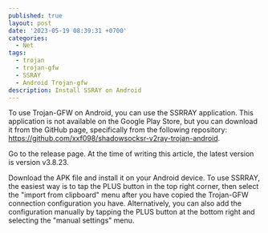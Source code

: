 ```yaml
---
published: true
layout: post
date: '2023-05-19 08:39:31 +0700'
categories:
  - Net
tags:
  - trojan
  - trojan-gfw
  - SSRAY
  - Android Trojan-gfw
description: Install SSRAY on Android
---
```

To use Trojan-GFW on Android, you can use the SSRRAY application. This application is not available on the Google Play Store, but you can download it from the GitHub page, specifically from the following repository: https://github.com/xxf098/shadowsocksr-v2ray-trojan-android.

Go to the release page. At the time of writing this article, the latest version is version v3.8.23.

Download the APK file and install it on your Android device. To use SSRRAY, the easiest way is to tap the PLUS button in the top right corner, then select the "import from clipboard" menu after you have copied the Trojan-GFW connection configuration you have. Alternatively, you can also add the configuration manually by tapping the PLUS button at the bottom right and selecting the "manual settings" menu.
